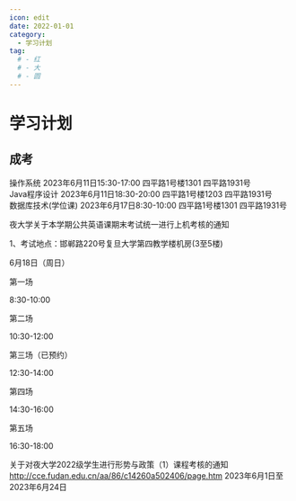 ```yaml
---
icon: edit
date: 2022-01-01
category:
  - 学习计划
tag:
  # - 红
  # - 大
  # - 圆
---
```


# 学习计划

## 成考
操作系统	         2023年6月11日15:30-17:00	四平路1号楼1301	四平路1931号  
Java程序设计	     2023年6月11日18:30-20:00	四平路1号楼1203	四平路1931号  
数据库技术(学位课)	2023年6月17日8:30-10:00	四平路1号楼1301	四平路1931号  


夜大学关于本学期公共英语课期末考试统一进行上机考核的通知

1、考试地点：邯郸路220号复旦大学第四教学楼机房(3至5楼)


6月18日（周日）

第一场

8:30-10:00

第二场

10:30-12:00

第三场（已预约）

12:30-14:00

第四场

14:30-16:00

第五场

16:30-18:00



关于对夜大学2022级学生进行形势与政策（1）课程考核的通知
http://cce.fudan.edu.cn/aa/86/c14260a502406/page.htm
2023年6月1日至2023年6月24日